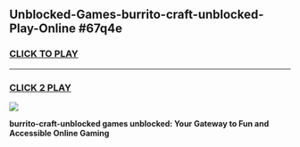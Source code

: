 
## Unblocked-Games-burrito-craft-unblocked-Play-Online #67q4e
<h3>
<a href="https://news.freeplayer.one?title=burrito-craft-unblocked&ref=3">CLICK TO PLAY</a></h3>
<hr>

<h3>
<a href="https://news.freeplayer.one?title=burrito-craft-unblocked&ref=3">CLICK 2 PLAY</a>
  
</h3>

<a href="https://news.freeplayer.one?title=burrito-craft-unblocked&ref=3"><img src="https://clearcache.store/games.png"></a>


**burrito-craft-unblocked games unblocked: Your Gateway to Fun and Accessible Online Gaming**
